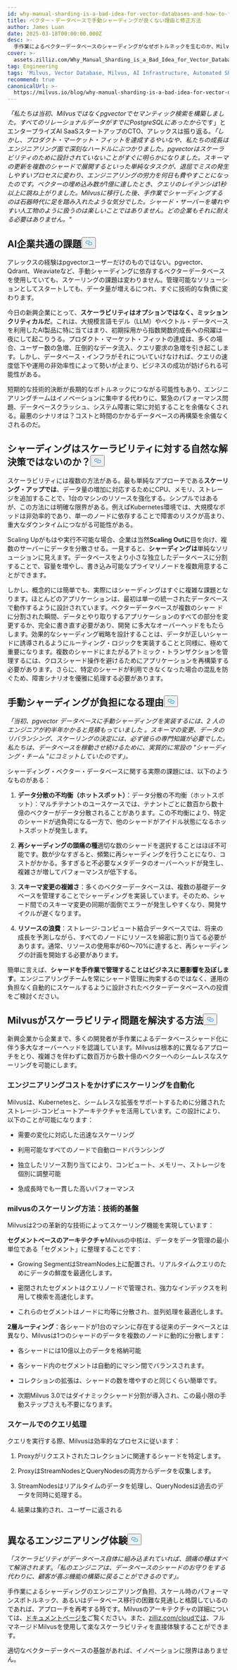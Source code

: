 ```yaml
---
id: why-manual-sharding-is-a-bad-idea-for-vector-databases-and-how-to-fix-it.md
title: ベクター・データベースで手動シャーディングが良くない理由と修正方法
author: James Luan
date: 2025-03-18T00:00:00.000Z
desc: >-
  手作業によるベクターデータベースのシャーディングがなぜボトルネックを生むのか、Milvusの自動スケーリングがいかにエンジニアリングのオーバーヘッドを排除し、シームレスな成長を実現するかをご覧ください。
cover: >-
  assets.zilliz.com/Why_Manual_Sharding_is_a_Bad_Idea_for_Vector_Database_And_How_to_Fix_It_300b84a4d9.png
tag: Engineering
tags: 'Milvus, Vector Database, Milvus, AI Infrastructure, Automated Sharding'
recommend: true
canonicalUrl: >-
  https://milvus.io/blog/why-manual-sharding-is-a-bad-idea-for-vector-databases-and-how-to-fix-it.md
---
```

<p><em>「私たちは当初、Milvusではなくpgvectorでセマンティック検索を構築しました。すべてのリレーショナルデータがすでにPostgreSQLにあったから</em>です」とエンタープライズAI SaaSスタートアップのCTO、アレックスは振り返る。<em>「しかし、プロダクト・マーケット・フィットを達成するやいなや、私たちの成長はエンジニアリング面で深刻なハードルにぶつかりました。pgvectorはスケーラビリティのために設計されていないことがすぐに明らかになりました。スキーマの更新を複数のシャードで展開するといった単純なタスクが、退屈でミスの発生しやすいプロセスに変わり、エンジニアリングの労力を何日も費やすことになったのです。ベクターの埋め込み数が1億に達したとき、クエリのレイテンシは1秒以上に跳ね上がりました。Milvusに移行した後、手作業でシャーディングするのは石器時代に足を踏み入れたような気分でした。シャード・サーバーを壊れやすい人工物のように扱うのは楽しいことではありません。どの企業もそれに耐える必要はありません。"</em></p>
<h2 id="A-Common-Challenge-for-AI-Companies" class="common-anchor-header">AI企業共通の課題<button data-href="#A-Common-Challenge-for-AI-Companies" class="anchor-icon" translate="no">
      <svg translate="no"
        aria-hidden="true"
        focusable="false"
        height="20"
        version="1.1"
        viewBox="0 0 16 16"
        width="16"
      >
        <path
          fill="#0092E4"
          fill-rule="evenodd"
          d="M4 9h1v1H4c-1.5 0-3-1.69-3-3.5S2.55 3 4 3h4c1.45 0 3 1.69 3 3.5 0 1.41-.91 2.72-2 3.25V8.59c.58-.45 1-1.27 1-2.09C10 5.22 8.98 4 8 4H4c-.98 0-2 1.22-2 2.5S3 9 4 9zm9-3h-1v1h1c1 0 2 1.22 2 2.5S13.98 12 13 12H9c-.98 0-2-1.22-2-2.5 0-.83.42-1.64 1-2.09V6.25c-1.09.53-2 1.84-2 3.25C6 11.31 7.55 13 9 13h4c1.45 0 3-1.69 3-3.5S14.5 6 13 6z"
        ></path>
      </svg>
    </button></h2><p>アレックスの経験はpgvectorユーザーだけのものではない。pgvector、Qdrant、Weaviateなど、手動シャーディングに依存するベクターデータベースを使用していても、スケーリングの課題は変わりません。管理可能なソリューションとしてスタートしても、データ量が増えるにつれ、すぐに技術的な負債に変わります。</p>
<p>今日の新興企業にとって、<strong>スケーラビリティはオプションではなく、ミッションクリティカルだ</strong>。これは、大規模言語モデル（LLM）やベクトル・データベースを利用したAI製品に特に当てはまり、初期採用から指数関数的成長への飛躍は一夜にして起こりうる。プロダクト・マーケット・フィットの達成は、多くの場合、ユーザー数の急増、圧倒的なデータ流入、クエリ要求の急増を引き起こします。しかし、データベース・インフラがそれについていけなければ、クエリの速度低下や運用の非効率性によって勢いが止まり、ビジネスの成功が妨げられる可能性がある。</p>
<p>短期的な技術的決断が長期的なボトルネックにつながる可能性もあり、エンジニアリングチームはイノベーションに集中する代わりに、緊急のパフォーマンス問題、データベースクラッシュ、システム障害に常に対処することを余儀なくされる。最悪のシナリオは？コストと時間のかかるデータベースの再構築を余儀なくされるのだ。</p>
<h2 id="Isn’t-Sharding-a-Natural-Solution-to-Scalability" class="common-anchor-header">シャーディングはスケーラビリティに対する自然な解決策ではないのか？<button data-href="#Isn’t-Sharding-a-Natural-Solution-to-Scalability" class="anchor-icon" translate="no">
      <svg translate="no"
        aria-hidden="true"
        focusable="false"
        height="20"
        version="1.1"
        viewBox="0 0 16 16"
        width="16"
      >
        <path
          fill="#0092E4"
          fill-rule="evenodd"
          d="M4 9h1v1H4c-1.5 0-3-1.69-3-3.5S2.55 3 4 3h4c1.45 0 3 1.69 3 3.5 0 1.41-.91 2.72-2 3.25V8.59c.58-.45 1-1.27 1-2.09C10 5.22 8.98 4 8 4H4c-.98 0-2 1.22-2 2.5S3 9 4 9zm9-3h-1v1h1c1 0 2 1.22 2 2.5S13.98 12 13 12H9c-.98 0-2-1.22-2-2.5 0-.83.42-1.64 1-2.09V6.25c-1.09.53-2 1.84-2 3.25C6 11.31 7.55 13 9 13h4c1.45 0 3-1.69 3-3.5S14.5 6 13 6z"
        ></path>
      </svg>
    </button></h2><p>スケーラビリティには複数の方法がある。最も単純なアプローチである<strong>スケーリング・アップでは</strong>、データ量の増加に対応するためにCPU、メモリ、ストレージを追加することで、1台のマシンのリソースを強化する。シンプルではあるが、この方法には明確な限界がある。例えばKubernetes環境では、大規模なポッドは非効率的であり、単一のノードに依存することで障害のリスクが高まり、重大なダウンタイムにつながる可能性がある。</p>
<p>Scaling Upがもはや実行不可能な場合、企業は当然<strong>Scaling Outに</strong>目を向け、複数のサーバーにデータを分散させる。一見すると、<strong>シャーディングは</strong>単純なソリューションに見えます。データベースをより小さな独立したデータベースに分割することで、容量を増やし、書き込み可能なプライマリノードを複数用意することができます。</p>
<p>しかし、概念的には簡単でも、実際にはシャーディングはすぐに複雑な課題となります。ほとんどのアプリケーションは、最初は単一の統一されたデータベースで動作するように設計されています。ベクターデータベースが複数のシャー ドに分割された瞬間、データとやり取りするアプリケーションのすべての部分を変更するか、完全に書き直す必要があり、開発 に多大なオーバーヘッドをもたらします。効果的なシャーディング戦略を設計することは、データが正しいシャードに誘導されるようにルーティング・ロジックを実装することと同様に、極めて重要になります。複数のシャードにまたがるアトミック・トランザクションを管理するには、クロスシャード操作を避けるためにアプリケーションを再構築する必要があります。さらに、特定のシャードが利用できなくなった場合の混乱を防ぐため、障害シナリオを優雅に処理する必要があります。</p>
<h2 id="Why-Manual-Sharding-Becomes-a-Burden" class="common-anchor-header">手動シャーディングが負担になる理由<button data-href="#Why-Manual-Sharding-Becomes-a-Burden" class="anchor-icon" translate="no">
      <svg translate="no"
        aria-hidden="true"
        focusable="false"
        height="20"
        version="1.1"
        viewBox="0 0 16 16"
        width="16"
      >
        <path
          fill="#0092E4"
          fill-rule="evenodd"
          d="M4 9h1v1H4c-1.5 0-3-1.69-3-3.5S2.55 3 4 3h4c1.45 0 3 1.69 3 3.5 0 1.41-.91 2.72-2 3.25V8.59c.58-.45 1-1.27 1-2.09C10 5.22 8.98 4 8 4H4c-.98 0-2 1.22-2 2.5S3 9 4 9zm9-3h-1v1h1c1 0 2 1.22 2 2.5S13.98 12 13 12H9c-.98 0-2-1.22-2-2.5 0-.83.42-1.64 1-2.09V6.25c-1.09.53-2 1.84-2 3.25C6 11.31 7.55 13 9 13h4c1.45 0 3-1.69 3-3.5S14.5 6 13 6z"
        ></path>
      </svg>
    </button></h2><p><em>「当初、pgvector データベースに手動シャーディングを実装するには、2 人のエンジニアが約半年かかると見積もっていました</em> <em>。スキーマの変更、データのリバランシング、スケーリングの決定には、必ず彼らの専門知識が必要でした。私たちは、データベースを稼動させ続けるために、実質的に常設の &quot;シャーディング・チーム &quot;にコミットしていたのです」。</em></p>
<p>シャーディング・ベクター・データベースに関する実際の課題には、以下のようなものがある：</p>
<ol>
<li><p><strong>データ分散の不均衡（ホットスポット）</strong>：データ分散の不均衡（ホットスポット）：マルチテナントのユースケースでは、テナントごとに数百から数十億のベクターがデータ分散されることがあります。この不均衡により、特定のシャードが過負荷になる一方で、他のシャードがアイドル状態になるホットスポットが発生します。</p></li>
<li><p><strong>再シャーディングの頭痛の種</strong>適切な数のシャードを選択することはほぼ不可能です。数が少なすぎると、頻繁に再シャーディングを行うことになり、コストがかかる。多すぎると不必要なメタデータのオーバーヘッドが発生し、複雑さが増してパフォーマンスが低下する。</p></li>
<li><p><strong>スキーマ変更の複雑さ</strong>：多くのベクターデータベースは、複数の基礎データベースを管理することでシャーディングを実装しています。そのため、シャード間でのスキーマ変更の同期が面倒でエラーが発生しやすくなり、開発サイクルが遅くなります。</p></li>
<li><p><strong>リソースの浪費</strong>：ストレージ-コンピュート結合データベースでは、将来の成長を予測しながら、すべてのノードにリソースを綿密に割り当てる必要があります。通常、リソースの使用率が60～70%に達すると、再シャーディングの計画を開始する必要があります。</p></li>
</ol>
<p>簡単に言えば、<strong>シャードを手作業で管理することはビジネスに悪影響を及ぼします</strong>。エンジニアリングチームを常にシャード管理に拘束するのではなく、運用の負担なく自動的にスケールするように設計されたベクターデータベースへの投資をご検討ください。</p>
<h2 id="How-Milvus-Solves-the-Scalability-Problem" class="common-anchor-header">Milvusがスケーラビリティ問題を解決する方法<button data-href="#How-Milvus-Solves-the-Scalability-Problem" class="anchor-icon" translate="no">
      <svg translate="no"
        aria-hidden="true"
        focusable="false"
        height="20"
        version="1.1"
        viewBox="0 0 16 16"
        width="16"
      >
        <path
          fill="#0092E4"
          fill-rule="evenodd"
          d="M4 9h1v1H4c-1.5 0-3-1.69-3-3.5S2.55 3 4 3h4c1.45 0 3 1.69 3 3.5 0 1.41-.91 2.72-2 3.25V8.59c.58-.45 1-1.27 1-2.09C10 5.22 8.98 4 8 4H4c-.98 0-2 1.22-2 2.5S3 9 4 9zm9-3h-1v1h1c1 0 2 1.22 2 2.5S13.98 12 13 12H9c-.98 0-2-1.22-2-2.5 0-.83.42-1.64 1-2.09V6.25c-1.09.53-2 1.84-2 3.25C6 11.31 7.55 13 9 13h4c1.45 0 3-1.69 3-3.5S14.5 6 13 6z"
        ></path>
      </svg>
    </button></h2><p>新興企業から企業まで、多くの開発者が手作業によるデータベースシャード化に伴う多大なオーバーヘッドを認識しています。Milvusは根本的に異なるアプローチをとり、複雑さを伴わずに数百万から数十億のベクターへのシームレスなスケーリングを可能にします。</p>
<h3 id="Automated-Scaling-Without-the-Engineering-Tax" class="common-anchor-header">エンジニアリングコストをかけずにスケーリングを自動化</h3><p>Milvusは、Kubernetesと、シームレスな拡張をサポートするために分離されたストレージ-コンピュートアーキテクチャを活用しています。この設計により、以下のことが可能になります：</p>
<ul>
<li><p>需要の変化に対応した迅速なスケーリング</p></li>
<li><p>利用可能なすべてのノードで自動ロードバランシング</p></li>
<li><p>独立したリソース割り当てにより、コンピュート、メモリー、ストレージを個別に調整可能</p></li>
<li><p>急成長時でも一貫した高いパフォーマンス</p></li>
</ul>
<h3 id="How-Milvus-Scales-The-Technical-Foundation" class="common-anchor-header">milvusのスケーリング方法：技術的基盤</h3><p>Milvusは2つの革新的な技術によってスケーリング機能を実現しています：</p>
<p><strong>セグメントベースのアーキテクチャ</strong>Milvusの中核は、データをデータ管理の最小単位である「セグメント」に整理することです：</p>
<ul>
<li><p>Growing SegmentはStreamNodes上に配置され、リアルタイムクエリのためにデータの鮮度を最適化します。</p></li>
<li><p>密閉されたセグメントはクエリノードで管理され、強力なインデックスを利用して検索を高速化します。</p></li>
<li><p>これらのセグメントはノードに均等に分散され、並列処理を最適化します。</p></li>
</ul>
<p><strong>2層ルーティング</strong>：各シャードが1台のマシンに存在する従来のデータベースとは異なり、Milvusは1つのシャードのデータを複数のノードに動的に分散します：</p>
<ul>
<li><p>各シャードには10億以上のデータを格納可能</p></li>
<li><p>各シャード内のセグメントは自動的にマシン間でバランスされます。</p></li>
<li><p>コレクションの拡張は、シャードの数を増やすのと同じくらい簡単です。</p></li>
<li><p>次期Milvus 3.0ではダイナミックシャード分割が導入され、この最小限の手動ステップさえも不要になります。</p></li>
</ul>
<h3 id="Query-Processing-at-Scale" class="common-anchor-header">スケールでのクエリ処理</h3><p>クエリを実行する際、Milvusは効率的なプロセスに従います：</p>
<ol>
<li><p>Proxyがリクエストされたコレクションに関連するシャードを特定します。</p></li>
<li><p>ProxyはStreamNodesとQueryNodesの両方からデータを収集します。</p></li>
<li><p>StreamNodesはリアルタイムのデータを処理し、QueryNodesは過去のデータを同時に処理する。</p></li>
<li><p>結果は集約され、ユーザーに返される</p></li>
</ol>
<p>
  <span class="img-wrapper">
    <img translate="no" src="https://assets.zilliz.com/Query_Processing_at_Scale_5792dc9e37.png" alt="" class="doc-image" id="" />
    <span></span>
  </span>
</p>
<h2 id="A-Different-Engineering-Experience" class="common-anchor-header">異なるエンジニアリング体験<button data-href="#A-Different-Engineering-Experience" class="anchor-icon" translate="no">
      <svg translate="no"
        aria-hidden="true"
        focusable="false"
        height="20"
        version="1.1"
        viewBox="0 0 16 16"
        width="16"
      >
        <path
          fill="#0092E4"
          fill-rule="evenodd"
          d="M4 9h1v1H4c-1.5 0-3-1.69-3-3.5S2.55 3 4 3h4c1.45 0 3 1.69 3 3.5 0 1.41-.91 2.72-2 3.25V8.59c.58-.45 1-1.27 1-2.09C10 5.22 8.98 4 8 4H4c-.98 0-2 1.22-2 2.5S3 9 4 9zm9-3h-1v1h1c1 0 2 1.22 2 2.5S13.98 12 13 12H9c-.98 0-2-1.22-2-2.5 0-.83.42-1.64 1-2.09V6.25c-1.09.53-2 1.84-2 3.25C6 11.31 7.55 13 9 13h4c1.45 0 3-1.69 3-3.5S14.5 6 13 6z"
        ></path>
      </svg>
    </button></h2><p><em>「スケーラビリティがデータベース自体に組み込まれていれば、頭痛の種はすべて解消されます</em>。<em>「私のエンジニアは、データベースのシャードのお守りをする代わりに、顧客が喜ぶ機能の構築に戻ることができるのです」。</em></p>
<p>手作業によるシャーディングのエンジニアリング負担、スケール時のパフォーマンスボトルネック、あるいはデータベース移行の困難な見通しと格闘しているのであれば、アプローチを再考する時です。Milvusのアーキテクチャの詳細については、<a href="https://milvus.io/docs/overview.md#What-Makes-Milvus-so-Scalable">ドキュメントページを</a>ご覧ください。また、<a href="https://zilliz.com/cloud">zilliz.com/cloudでは</a>、フルマネージドMilvusを使用して楽なスケーラビリティを直接体験することができます。</p>
<p>適切なベクターデータベースの基盤があれば、イノベーションに限界はありません。</p>
